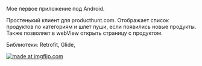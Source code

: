 Мое первое приложение под Android.

Простенький клиент для producthunt.com.
Отображает список продуктов по категориям и шлет пуши, если появились новые продукты.
Также позволяет в webView открыть страницу с продуктом.

Библиотеки: Retrofit, Glide, 


 <a href="https://imgflip.com/i/1hyhyg"><img src="https://i.imgflip.com/1hyhyg.jpg" title="made at imgflip.com"/></a>
